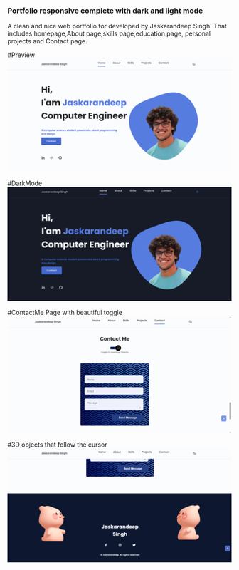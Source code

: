 ### Portfolio responsive complete with dark and light mode
A clean and nice web portfolio for developed by Jaskarandeep Singh. That includes homepage,About page,skills page,education page, personal projects and Contact page. 

#Preview
![preview img](/preview.png)

#DarkMode
![DarkMode img](/darkmode.png)

#ContactMe Page with beautiful toggle
![Toggle img](/toggle.png)

#3D objects that follow the cursor
![3D objects img](/3d.png)  
